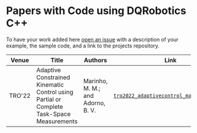 # Papers with Code using DQRobotics C++

To have your work added here [open an issue](https://github.com/dqrobotics/cpp-examples/issues) with a description of your example, the sample code, and a link to the projects repository. 

| Venue   | Title                                                                                                      | Authors                                   | Link                                                                                                              |
|---------|------------------------------------------------------------------------------------------------------------|-------------------------------------------|-------------------------------------------------------------------------------------------------------------------|
| TRO'22 | Adaptive Constrained Kinematic Control using Partial or Complete Task-Space Measurements | Marinho, M. M.; and Adorno, B. V. | [`tro2022_adaptivecontrol_marinho_adorno`](https://github.com/mmmarinho/tro2022_adaptivecontrol) |
